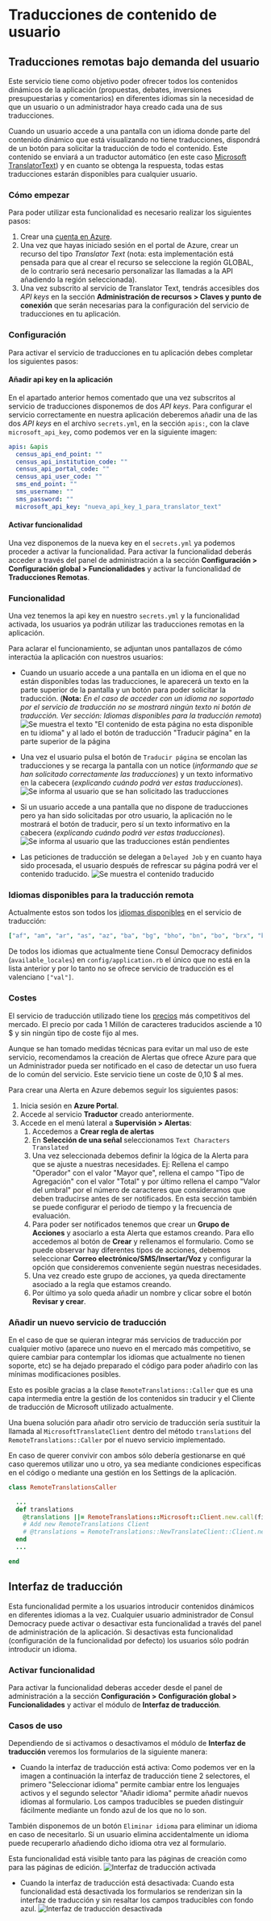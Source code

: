 # Traducciones de contenido de usuario

## Traducciones remotas bajo demanda del usuario

Este servicio tiene como objetivo poder ofrecer todos los contenidos dinámicos de la aplicación (propuestas, debates, inversiones presupuestarias y comentarios) en diferentes idiomas sin la necesidad de que un usuario o un administrador haya creado cada una de sus traducciones.

Cuando un usuario accede a una pantalla con un idioma donde parte del contenido dinámico que está visualizando no tiene traducciones, dispondrá de un botón para solicitar la traducción de todo el contenido. Este contenido se enviará a un traductor automático (en este caso [Microsoft TranslatorText](https://azure.microsoft.com/es-es/products/cognitive-services/translator/)) y en cuanto se obtenga la respuesta, todas estas traducciones estarán disponibles para cualquier usuario.

### Cómo empezar

Para poder utilizar esta funcionalidad es necesario realizar los siguientes pasos:

1. Crear una [cuenta en Azure](https://azure.microsoft.com/es-es/).
2. Una vez que hayas iniciado sesión en el portal de Azure, crear un recurso del tipo _Translator Text_ (nota: esta implementación está pensada para que al crear el recurso se seleccione la región GLOBAL, de lo contrario será necesario personalizar las llamadas a la API añadiendo la región seleccionada).
3. Una vez subscrito al servicio de Translator Text, tendrás accesibles dos _API keys_ en la sección **Administración de recursos > Claves y punto de conexión** que serán necesarias para la configuración del servicio de traducciones en tu aplicación.

### Configuración

Para activar el servicio de traducciones en tu aplicación debes completar los siguientes pasos:

#### Añadir api key en la aplicación

En el apartado anterior hemos comentado que una vez subscritos al servicio de traducciones disponemos de dos _API keys_. Para configurar el servicio correctamente en nuestra aplicación deberemos añadir una de las dos _API keys_ en el archivo `secrets.yml`, en la sección `apis:`, con la clave `microsoft_api_key`, como podemos ver en la siguiente imagen:

```yml
apis: &apis
  census_api_end_point: ""
  census_api_institution_code: ""
  census_api_portal_code: ""
  census_api_user_code: ""
  sms_end_point: ""
  sms_username: ""
  sms_password: ""
  microsoft_api_key: "nueva_api_key_1_para_translator_text"
```

#### Activar funcionalidad

Una vez disponemos de la nueva key en el `secrets.yml` ya podemos proceder a activar la funcionalidad. Para activar la funcionalidad deberás acceder a través del panel de administración a la sección **Configuración > Configuración global > Funcionalidades** y activar la funcionalidad de **Traducciones Remotas**.

### Funcionalidad

Una vez tenemos la api key en nuestro `secrets.yml` y la funcionalidad activada, los usuarios ya podrán utilizar las traducciones remotas en la aplicación.

Para aclarar el funcionamiento, se adjuntan unos pantallazos de cómo interactúa la aplicación con nuestros usuarios:

* Cuando un usuario accede a una pantalla en un idioma en el que no están disponibles todas las traducciones, le aparecerá un texto en la parte superior de la pantalla y un botón para poder solicitar la traducción. (**Nota:** *En el caso de acceder con un idioma no soportado por el servicio de traducción no se mostrará ningún texto ni botón de traducción. Ver sección: Idiomas disponibles para la traducción remota*)
  ![Se muestra el texto "El contenido de esta página no esta disponible en tu idioma" y al lado el botón de traducción "Traducir página" en la parte superior de la página](../../img/translations/remote_translations/display-text-and-button-es.png)

* Una vez el usuario pulsa el botón de `Traducir página` se encolan las traducciones y se recarga la pantalla con un notice (*informando que se han solicitado correctamente las traducciones*) y un texto informativo en la cabecera (*explicando cuándo podrá ver estas traducciones*).
  ![Se informa al usuario que se han solicitado las traducciones](../../img/translations/remote_translations/display-notice-and-text-after-enqueued-es.png)

* Si un usuario accede a una pantalla que no dispone de traducciones pero ya han sido solicitadas por otro usuario, la aplicación no le mostrará el botón de traducir, pero sí un texto informativo en la cabecera (*explicando cuándo podrá ver estas traducciones*).
  ![Se informa al usuario que las traducciones están pendientes](../../img/translations/remote_translations/display-text-translations-pending-es.png)

* Las peticiones de traducción se delegan a `Delayed Job` y en cuanto haya sido procesada, el usuario después de refrescar su página podrá ver el contenido traducido.
  ![Se muestra el contenido traducido](../../img/translations/remote_translations/display-translated-content-es.png)

### Idiomas disponibles para la traducción remota

Actualmente estos son todos los [idiomas disponibles](https://api.cognitive.microsofttranslator.com/languages?api-version=3.0) en el servicio de traducción:

```yml
["af", "am", "ar", "as", "az", "ba", "bg", "bho", "bn", "bo", "brx", "bs", "ca", "cs", "cy", "da", "de", "doi", "dsb", "dv", "el", "en", "es", "et", "eu", "fa", "fi", "fil", "fj", "fo", "fr", "fr-CA", "ga", "gl", "gom", "gu", "ha", "he", "hi", "hne", "hr", "hsb", "ht", "hu", "hy", "id", "ig", "ikt", "is", "it", "iu", "iu-Latn", "ja", "ka", "kk", "km", "kmr", "kn", "ko", "ks", "ku", "ky", "ln", "lo", "lt", "lug", "lv", "lzh", "mai", "mg", "mi", "mk", "ml", "mn-Cyrl", "mn-Mong", "mni", "mr", "ms", "mt", "mww", "my", "nb", "ne", "nl", "nso", "nya", "or", "otq", "pa", "pl", "prs", "ps", "pt", "pt-PT", "ro", "ru", "run", "rw", "sd", "si", "sk", "sl", "sm", "sn", "so", "sq", "sr-Cyrl", "sr-Latn", "st", "sv", "sw", "ta", "te", "th", "ti", "tk", "tlh-Latn", "tlh-Piqd", "tn", "to", "tr", "tt", "ty", "ug", "uk", "ur", "uz", "vi", "xh", "yo", "yua", "yue", "zh-Hans", "zh-Hant", "zu"]
```

De todos los idiomas que actualmente tiene Consul Democracy definidos (`available_locales`) en `config/application.rb` el único que no está en la lista anterior y por lo tanto no se ofrece servicio de traducción es el valenciano `["val"]`.

### Costes

El servicio de traducción utilizado tiene los [precios](https://azure.microsoft.com/es-es/pricing/details/cognitive-services/translator/) más competitivos del mercado.
El precio por cada 1 Millón de caracteres traducidos asciende a 10 $ y sin ningún tipo de coste fijo al mes.

Aunque se han tomado medidas técnicas para evitar un mal uso de este servicio, recomendamos la creación de Alertas que ofrece Azure para que un Administrador pueda ser notificado en el caso de detectar un uso fuera de lo común del servicio. Este servicio tiene un coste de 0,10 $ al mes.

Para crear una Alerta en Azure debemos seguir los siguientes pasos:

1. Inicia sesión en **Azure Portal**.
1. Accede al servicio **Traductor** creado anteriormente.
1. Accede en el menú lateral a **Supervisión > Alertas**:
   1. Accedemos a **Crear regla de alertas**
   1. En **Selección de una señal** seleccionamos `Text Characters Translated`
   1. Una vez seleccionada debemos definir la lógica de la Alerta para que se ajuste a nuestras necesidades. Ej: Rellena el campo "Operador" con el valor "Mayor que", rellena el campo "Tipo de Agregación" con el valor "Total" y por último rellena el campo "Valor del umbral" por el número de caracteres que consideramos que deben traducirse antes de ser notificados. En esta sección también se puede configurar el periodo de tiempo y la frecuencia de evaluación.
   1. Para poder ser notificados tenemos que crear un **Grupo de Acciones** y asociarlo a esta Alerta que estamos creando. Para ello accedemos al botón de **Crear** y rellenamos el formulario. Como se puede observar hay diferentes tipos de acciones, debemos seleccionar **Correo electrónico/SMS/Insertar/Voz** y configurar la opción que consideremos conveniente según nuestras necesidades.
   1. Una vez creado este grupo de acciones, ya queda directamente asociado a la regla que estamos creando.
   1. Por último ya solo queda añadir un nombre y clicar sobre el botón **Revisar y crear**.

### Añadir un nuevo servicio de traducción

En el caso de que se quieran integrar más servicios de traducción por cualquier motivo (aparece uno nuevo en el mercado más competitivo, se quiere cambiar para contemplar los idiomas que actualmente no tienen soporte, etc) se ha dejado preparado el código para poder añadirlo con las mínimas modificaciones posibles.

Esto es posible gracias a la clase `RemoteTranslations::Caller` que es una capa intermedia entre la gestión de los contenidos sin traducir y el Cliente de traducción de Microsoft utilizado actualmente.

Una buena solución para añadir otro servicio de traducción sería sustituir la llamada al `MicrosoftTranslateClient` dentro del método `translations` del `RemoteTranslations::Caller` por el nuevo servicio implementado.

En caso de querer convivir con ambos sólo debería gestionarse en qué caso queremos utilizar uno u otro, ya sea mediante condiciones especificas en el código o mediante una gestión en los Settings de la aplicación.

```ruby
class RemoteTranslationsCaller

  ...
  def translations
    @translations ||= RemoteTranslations::Microsoft::Client.new.call(fields_values, locale)
    # Add new RemoteTranslations Client
    # @translations = RemoteTranslations::NewTranslateClient::Client.new.call(fields_values, locale_to)
  end
  ...

end
```

## Interfaz de traducción

Esta funcionalidad permite a los usuarios introducir contenidos dinámicos en diferentes idiomas a la vez. Cualquier usuario administrador de Consul Democracy puede activar o desactivar esta funcionalidad a través del panel de administración de la aplicación. Si desactivas esta funcionalidad (configuración de la funcionalidad por defecto) los usuarios sólo podrán introducir un idioma.

### Activar funcionalidad

Para activar la funcionalidad deberas acceder desde el panel de administración a la sección **Configuración > Configuración global > Funcionalidades** y activar el módulo de **Interfaz de traducción**.

### Casos de uso

Dependiendo de si activamos o desactivamos el módulo de **Interfaz de traducción** veremos los formularios de la siguiente manera:

* Cuando la interfaz de traducción está activa:
 Como podemos ver en la imagen a continuación la interfaz de traducción tiene 2 selectores, el primero "Seleccionar idioma" permite cambiar entre los lenguajes activos y el segundo selector "Añadir idioma" permite añadir nuevos idiomas al formulario. Los campos traducibles se pueden distinguir fácilmente mediante un fondo azul de los que no lo son.

 También disponemos de un botón `Eliminar idioma` para eliminar un idioma en caso de necesitarlo. Si un usuario elimina accidentalmente un idioma puede recuperarlo añadiendo dicho idioma otra vez al formulario.

 Esta funcionalidad está visible tanto para las páginas de creación como para las páginas de edición.
 ![Interfaz de traducción activada](../../img/translations/interface_translations/translations-interface-enabled-es.png)

* Cuando la interfaz de traducción está desactivada:
  Cuando esta funcionalidad está desactivada los formularios se renderizan sin la interfaz de traducción y sin resaltar los campos traducibles con fondo azul.
  ![Interfaz de traducción desactivada](../../img/translations/interface_translations/translations-interface-disabled-es.png)
